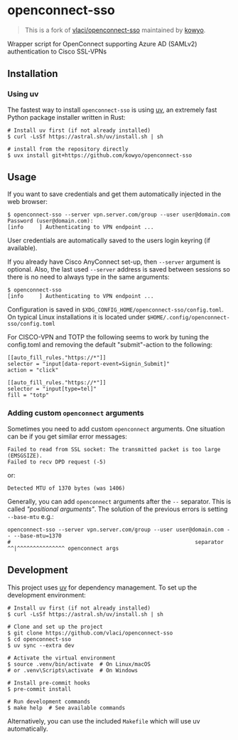 # openconnect-sso

> This is a fork of [vlaci/openconnect-sso](https://github.com/vlaci/openconnect-sso) maintained by [kowyo](https://github.com/kowyo).

Wrapper script for OpenConnect supporting Azure AD (SAMLv2) authentication
to Cisco SSL-VPNs

## Installation

### Using uv

The fastest way to install `openconnect-sso` is using [uv](https://docs.astral.sh/uv/), an extremely fast Python package installer written in Rust:

```shell
# Install uv first (if not already installed)
$ curl -LsSf https://astral.sh/uv/install.sh | sh

# install from the repository directly
$ uvx install git+https://github.com/kowyo/openconnect-sso
```

## Usage

If you want to save credentials and get them automatically
injected in the web browser:

```shell
$ openconnect-sso --server vpn.server.com/group --user user@domain.com
Password (user@domain.com):
[info     ] Authenticating to VPN endpoint ...
```

User credentials are automatically saved to the users login keyring (if
available).

If you already have Cisco AnyConnect set-up, then `--server` argument is
optional. Also, the last used `--server` address is saved between sessions so
there is no need to always type in the same arguments:

```shell
$ openconnect-sso
[info     ] Authenticating to VPN endpoint ...
```

Configuration is saved in `$XDG_CONFIG_HOME/openconnect-sso/config.toml`. On
typical Linux installations it is located under
`$HOME/.config/openconnect-sso/config.toml`

For CISCO-VPN and TOTP the following seems to work by tuning the config.toml
and removing the default "submit"-action to the following:

```
[[auto_fill_rules."https://*"]]
selector = "input[data-report-event=Signin_Submit]"
action = "click"

[[auto_fill_rules."https://*"]]
selector = "input[type=tel]"
fill = "totp"
```

### Adding custom `openconnect` arguments

Sometimes you need to add custom `openconnect` arguments. One situation can be if you get similar error messages:

```shell
Failed to read from SSL socket: The transmitted packet is too large (EMSGSIZE).
Failed to recv DPD request (-5)
```

or:

```shell
Detected MTU of 1370 bytes (was 1406)
```

Generally, you can add `openconnect` arguments after the `--` separator. This is called _"positional arguments"_. The
solution of the previous errors is setting `--base-mtu` e.g.:

```shell
openconnect-sso --server vpn.server.com/group --user user@domain.com -- --base-mtu=1370
#                                                          separator ^^|^^^^^^^^^^^^^^^ openconnect args
```

## Development

This project uses [uv](https://docs.astral.sh/uv/) for dependency management. To set up the development environment:

```shell
# Install uv first (if not already installed)
$ curl -LsSf https://astral.sh/uv/install.sh | sh

# Clone and set up the project
$ git clone https://github.com/vlaci/openconnect-sso
$ cd openconnect-sso
$ uv sync --extra dev

# Activate the virtual environment
$ source .venv/bin/activate  # On Linux/macOS
# or .venv\Scripts\activate  # On Windows

# Install pre-commit hooks
$ pre-commit install

# Run development commands
$ make help  # See available commands
```

Alternatively, you can use the included `Makefile` which will use uv automatically.
